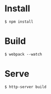 # Install
```
$ npm install
```

# Build
```
$ webpack --watch
```

# Serve
```
$ http-server build
```
